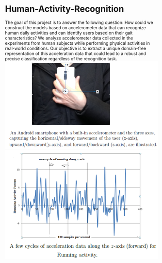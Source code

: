 # Human-Activity-Recognition
The goal of this project is to answer the following question: How could we construct the models based on accelerometer data that can recognize human daily activities and can identify users based on their gait characteristics? We analyze accelerometer data collected in the experiments from human subjects while performing physical activities in real-world conditions. Our objective is to extract a unique domain-free representation of this acceleration data that could lead to a robust and precise classification regardless of the recognition task.</br>
![Accelorometer_Smartphone](images/c2.png)</br>
![Accelorometer_data](images/c1.png)
